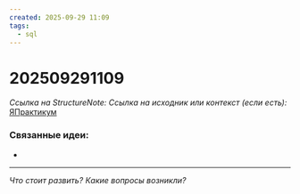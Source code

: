 ```yaml
---
created: 2025-09-29 11:09
tags:
  - sql
---
```

# 202509291109
*Ссылка на StructureNote:*
*Ссылка на исходник или контекст (если есть):* [ЯПрактикум]()

### Связанные идеи:
* 
---

*Что стоит развить? Какие вопросы возникли?*